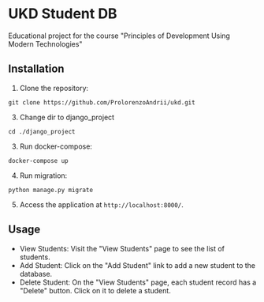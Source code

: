 # UKD Student DB

Educational project for the course "Principles of Development Using Modern Technologies"

## Installation

1. Clone the repository:

`git clone https://github.com/ProlorenzoAndrii/ukd.git`

3. Change dir to django_project

`cd ./django_project`

3. Run docker-compose:

`docker-compose up`

4. Run migration:

`python manage.py migrate`

5. Access the application at `http://localhost:8000/`.

## Usage

- View Students: Visit the "View Students" page to see the list of students.
- Add Student: Click on the "Add Student" link to add a new student to the database.
- Delete Student: On the "View Students" page, each student record has a "Delete" button. Click on it to delete a student.
